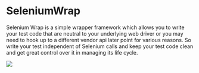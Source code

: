 # SeleniumWrap

Selenium Wrap is a simple wrapper framework which allows you to write your test code that are neutral to your underlying web driver or you may need to hook up to a different vendor api later point for various reasons.   So write your test independent of Selenium calls and keep your test code clean and get great control over it in managing its life cycle.


![](https://github.com/senips/seleniumwrap/blob/master/doc/images/automationwrapperfram.png)

